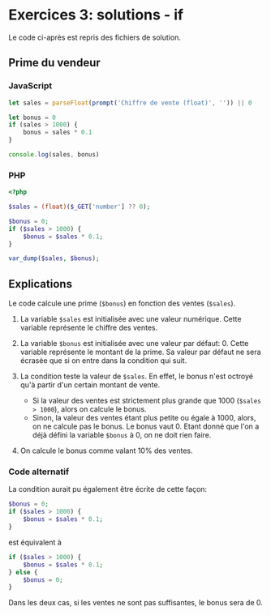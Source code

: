# Exercices 3: solutions - if

Le code ci-après est repris des fichiers de solution.

## Prime du vendeur

### JavaScript

```javascript
let sales = parseFloat(prompt('Chiffre de vente (float)', '')) || 0

let bonus = 0
if (sales > 1000) {
    bonus = sales * 0.1
}

console.log(sales, bonus)
```

### PHP

```php
<?php

$sales = (float)($_GET['number'] ?? 0);

$bonus = 0;
if ($sales > 1000) {
    $bonus = $sales * 0.1;
}

var_dump($sales, $bonus);
```

## Explications

Le code calcule une prime (`$bonus`) en fonction des ventes (`$sales`).

 1. La variable `$sales` est initialisée avec une valeur numérique. Cette variable représente le chiffre des ventes.

 2. La variable `$bonus` est initialisée avec une valeur par défaut: 0. Cette variable représente le montant de la prime. Sa valeur par défaut ne sera écrasée que si on entre dans la condition qui suit.

 3. La condition teste la valeur de `$sales`. En effet, le bonus n'est octroyé qu'à partir d'un certain montant de vente. 
    - Si la valeur des ventes est strictement plus grande que 1000 (`$sales > 1000`), alors on calcule le bonus.
    - Sinon, la valeur des ventes étant plus petite ou égale à 1000, alors, on ne calcule pas le bonus. Le bonus vaut 0. Etant donné que l'on a déjà défini la variable `$bonus` à 0, on ne doit rien faire.

4. On calcule le bonus comme valant 10% des ventes.

### Code alternatif

La condition aurait pu également être écrite de cette façon:

```php
$bonus = 0;
if ($sales > 1000) {
    $bonus = $sales * 0.1;
}
```

est équivalent à

```php
if ($sales > 1000) {
    $bonus = $sales * 0.1;
} else {
    $bonus = 0;
}
```

Dans les deux cas, si les ventes ne sont pas suffisantes, le bonus sera de 0.
